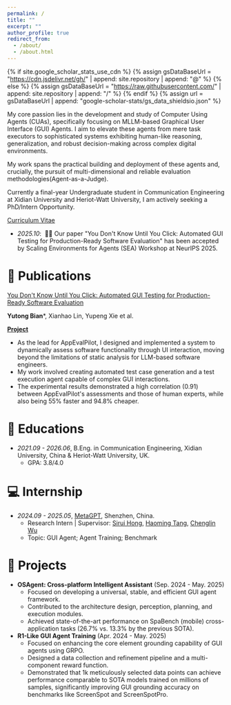 ```yaml
---
permalink: /
title: ""
excerpt: ""
author_profile: true
redirect_from:
  - /about/
  - /about.html
---
```


{% if site.google_scholar_stats_use_cdn %}
{% assign gsDataBaseUrl = "https://cdn.jsdelivr.net/gh/" | append: site.repository | append: "@" %}
{% else %}
{% assign gsDataBaseUrl = "https://raw.githubusercontent.com/" | append: site.repository | append: "/" %}
{% endif %}
{% assign url = gsDataBaseUrl | append: "google-scholar-stats/gs_data_shieldsio.json" %}

<span class='anchor' id='about-me'></span>

My core passion lies in the development and study of Computer Using Agents (CUAs), specifically focusing on MLLM-based Graphical User Interface (GUI) Agents. I aim to elevate these agents from mere task executors to sophisticated systems exhibiting human-like reasoning, generalization, and robust decision-making across complex digital environments.

My work spans the practical building and deployment of these agents and, crucially, the pursuit of multi-dimensional and reliable evaluation methodologies(Agent-as-a-Judge).

Currently a final-year Undergraduate student in Communication Engineering at Xidian University and Heriot-Watt University, I am actively seeking a PhD/Intern Opportunity.

[Curriculum Vitae](https://petrichor20211.github.io/files/YutongBian_CV.pdf)
<!-- # 🔥 News -->
- *2025.10*: &nbsp;🎉🎉 Our paper "You Don't Know Until You Click: Automated GUI Testing for Production-Ready Software Evaluation" has been accepted by Scaling Environments for Agents (SEA) Workshop at NeurIPS 2025. 

# 📝 Publications

[You Don't Know Until You Click: Automated GUI Testing for Production-Ready Software Evaluation](https://petrichor20211.github.io/files/You_Don_t_Know_Until_You_Click.pdf)

**Yutong Bian**\*, Xianhao Lin, Yupeng Xie et al. 

[**Project**](https://github.com/tanghaom/AppEvalPilot)
- As the lead for AppEvalPilot, I designed and implemented a system to dynamically assess software functionality through UI interaction, moving beyond the limitations of static analysis for LLM-based software engineers. 
- My work involved creating automated test case generation and a test execution agent capable of complex GUI interactions. 
- The experimental results demonstrated a high correlation (0.91) between AppEvalPilot's assessments and those of human experts, while also being 55% faster and 94.8% cheaper. 
</div>

# 📖 Educations
- *2021.09 - 2026.06*, B.Eng. in Communication Engineering, Xidian University, China & Heriot-Watt University, UK. 
  - GPA: 3.8/4.0 

# 💻 Internship
- *2024.09 - 2025.05*, [MetaGPT](https://github.com/FoundationAgents/MetaGPT), Shenzhen, China. 
  - Research Intern | Supervisor: [Sirui Hong](https://scholar.google.com.hk/citations?user=O-yMFdUAAAAJ&hl=zh-CN), [Haoming Tang](https://github.com/tanghaom), [Chenglin Wu](https://scholar.google.com.hk/citations?user=nYIj020AAAAJ&hl=zh-CN&oi=ao) 
  - Topic: GUI Agent; Agent Training; Benchmark 

# 🚀 Projects
- **OSAgent: Cross-platform Intelligent Assistant** (Sep. 2024 - May. 2025)
  - Focused on developing a universal, stable, and efficient GUI agent framework. 
  - Contributed to the architecture design, perception, planning, and execution modules. 
  - Achieved state-of-the-art performance on SpaBench (mobile) cross-application tasks (26.7% vs. 13.3% by the previous SOTA). 
- **R1-Like GUI Agent Training** (Apr. 2024 - May. 2025)
  - Focused on enhancing the core element grounding capability of GUI agents using GRPO. 
  - Designed a data collection and refinement pipeline and a multi-component reward function. 
  - Demonstrated that 1k meticulously selected data points can achieve performance comparable to SOTA models trained on millions of samples, significantly improving GUI grounding accuracy on benchmarks like ScreenSpot and ScreenSpotPro.